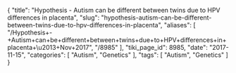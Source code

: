{
    "title": "Hypothesis - Autism can be different between twins due to HPV differences in placenta",
    "slug": "hypothesis-autism-can-be-different-between-twins-due-to-hpv-differences-in-placenta",
    "aliases": [
        "/Hypothesis+-+Autism+can+be+different+between+twins+due+to+HPV+differences+in+placenta+\u2013+Nov+2017",
        "/8985"
    ],
    "tiki_page_id": 8985,
    "date": "2017-11-15",
    "categories": [
        "Autism",
        "Genetics"
    ],
    "tags": [
        "Autism",
        "Genetics"
    ]
}